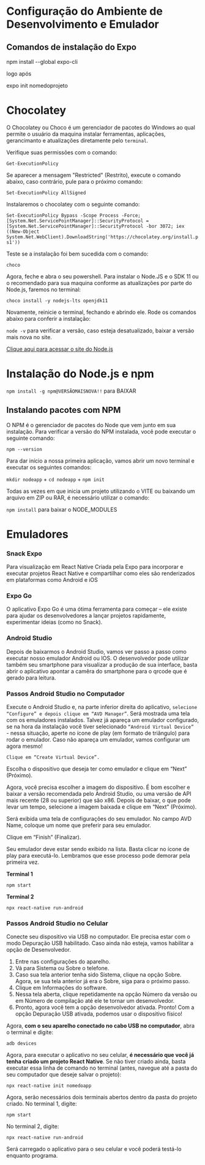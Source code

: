 # Configuração do Ambiente de Desenvolvimento e Emulador

## Comandos de instalação do Expo
 
npm install --global expo-cli

logo após 

expo init nomedoprojeto


# Chocolatey

O Chocolatey ou Choco é um gerenciador de pacotes do Windows ao qual permite o usuário da maquina instalar ferramentas, aplicações, gerancimanto e atualizações diretamente pelo `terminal`.

Verifique suas permissões com o comando:

`Get-ExecutionPolicy`

Se aparecer a mensagem "Restricted" (Restrito), execute o comando abaixo, caso contrário, pule para o próximo comando:

`Set-ExecutionPolicy AllSigned`

Instalaremos o chocolatey com o seguinte comando:

`Set-ExecutionPolicy Bypass -Scope Process -Force; [System.Net.ServicePointManager]::SecurityProtocol = [System.Net.ServicePointManager]::SecurityProtocol -bor 3072; iex ((New-Object System.Net.WebClient).DownloadString('https://chocolatey.org/install.ps1'))`

Teste se a instalação foi bem sucedida com o comando:

`choco`

Agora, feche e abra o seu powershell. Para instalar o Node.JS e o SDK 11 ou o recomendado para sua maquina conforme as atualizações por parte do Node.js, faremos no terminal:

`choco install -y nodejs-lts openjdk11 `

Novamente, reinicie o terminal, fechando e abrindo ele. Rode os comandos abaixo para conferir a instalação:

`node -v` para verificar a versão, caso esteja desatualizado, baixar a versão mais nova no site.

[Clique aqui para acessar o site do Node.js ](https://nodejs.org/en)

# Instalação do Node.js e npm

`npm install -g npm@VERSÃOMAISNOVA!!` para BAIXAR

## Instalando pacotes com NPM

O NPM é o gerenciador de pacotes do Node que vem junto em sua instalação. Para verificar a versão do NPM instalada, você pode executar o seguinte comando:

`npm --version`

Para dar início a nossa primeira aplicação, vamos abrir um novo terminal e executar os seguintes comandos:

`mkdir nodeapp` + `cd nodeapp` + `npm init`

Todas as vezes em que inicia um projeto utilizando o VITE ou baixando um arquivo em ZIP ou RAR, é necessário utilizar o comando: 

`npm install` para baixar o NODE_MODULES


# Emuladores

### Snack Expo

Para visualização em React Native Criada pela Expo para incorporar e executar projetos React Native e compartilhar como eles são renderizados em plataformas como Android e iOS

### Expo Go

O aplicativo Expo Go é uma ótima ferramenta para começar – ele existe para ajudar os desenvolvedores a lançar projetos rapidamente, experimentar ideias (como no Snack).

### Android Studio
Depois de baixarmos o Android Studio, vamos ver passo a passo como executar nosso emulador Android ou IOS. O desenvolvedor pode utilizar também seu smartphone para visualizar a produção de sua interface, basta abrir o aplicativo apontar a camêra do smartphone para o qrcode que é gerado para leitura.

### Passos Android Studio no Computador

Execute o Android Studio e, na parte inferior direita do aplicativo, `selecione “Configure” e depois clique em “AVD Manager”`. Será mostrada uma tela com os emuladores instalados. Talvez já apareça um emulador configurado, se na hora da instalação você tiver selecionado `“Android Virtual Device” ` - nessa situação, aperte no ícone de play (em formato de triângulo) para rodar o emulador. Caso não apareça um emulador, vamos configurar um agora mesmo!

`Clique em “Create Virtual Device”.`

Escolha o dispositivo que deseja ter como emulador e clique em “Next” (Próximo).

Agora, você precisa escolher a imagem do dispositivo. É bom escolher e baixar a versão recomendada pelo Android Studio, ou uma versão de API mais recente (28 ou superior) que são x86. Depois de baixar, o que pode levar um tempo, selecione a imagem baixada e clique em “Next” (Próximo).

Será exibida uma tela de configurações do seu emulador. No campo AVD Name, coloque um nome que preferir para seu emulador.

Clique em “Finish” (Finalizar).

Seu emulador deve estar sendo exibido na lista. Basta clicar no ícone de play para executá-lo. Lembramos que esse processo pode demorar pela primeira vez.

**Terminal 1**

`npm start`

**Terminal 2**

`npx react-native run-android`

### Passos Android Studio no Celular

Conecte seu dispositivo via USB no computador.
Ele precisa estar com o modo Depuração USB habilitado.
Caso ainda não esteja, vamos habilitar a opção de Desenvolvedor.
  1. Entre nas configurações do aparelho.
  2. Vá para Sistema ou Sobre o telefone.
  3. Caso sua tela anterior tenha sido Sistema, clique na opção Sobre. Agora, se sua tela anterior já era o Sobre, siga para o próximo passo.
  4. Clique em Informações do software.
  5. Nessa tela aberta, clique repetidamente na opção Número da versão ou em Número de compilação até ele te tornar um desenvolvedor.
  6. Pronto, agora você tem a opção desenvolvedor ativada.
Pronto! Com a opção Depuração USB ativada, podemos usar o dispositivo físico!

Agora, **com o seu aparelho conectado no cabo USB no computador**, abra o terminal e digite:

` adb devices `

Agora, para executar o aplicativo no seu celular, **é necessário que você já tenha criado um projeto React Native**. Se não tiver criado ainda, basta executar essa linha de comando no terminal (antes, navegue até a pasta do seu computador que deseje salvar o projeto):

` npx react-native init nomedoapp `

Agora, serão necessários dois terminais abertos dentro da pasta do projeto criado. No terminal 1, digite:

` npm start `

No terminal 2, digite:

`npx react-native run-android`

Será carregado o aplicativo para o seu celular e você poderá testá-lo enquanto programa.
